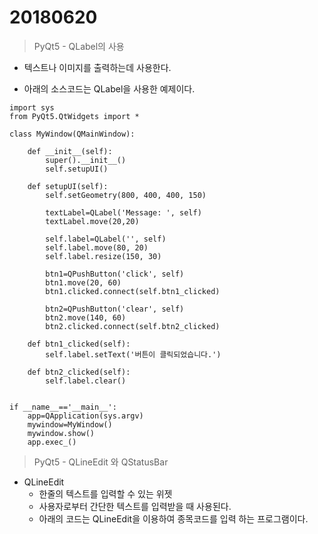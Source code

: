 20180620
===
>PyQt5 - QLabel의 사용
- 텍스트나 이미지를 출력하는데 사용한다.

- 아래의 소스코드는 QLabel을 사용한 예제이다.

```pytnon
import sys
from PyQt5.QtWidgets import *

class MyWindow(QMainWindow):

    def __init__(self):
        super().__init__()
        self.setupUI()

    def setupUI(self):
        self.setGeometry(800, 400, 400, 150)

        textLabel=QLabel('Message: ', self)
        textLabel.move(20,20)

        self.label=QLabel('', self)
        self.label.move(80, 20)
        self.label.resize(150, 30)

        btn1=QPushButton('click', self)
        btn1.move(20, 60)
        btn1.clicked.connect(self.btn1_clicked)

        btn2=QPushButton('clear', self)
        btn2.move(140, 60)
        btn2.clicked.connect(self.btn2_clicked)

    def btn1_clicked(self):
        self.label.setText('버튼이 클릭되었습니다.')

    def btn2_clicked(self):
        self.label.clear()

        
if __name__=='__main__':
    app=QApplication(sys.argv)
    mywindow=MyWindow()
    mywindow.show()
    app.exec_()
```
> PyQt5 - QLineEdit 와 QStatusBar

- QLineEdit
    - 한줄의 텍스트를 입력할 수 있는 위젯
    - 사용자로부터 간단한 텍스트를 입력받을 때 사용된다.
    - 아래의 코드는 QLineEdit을 이용하여 종목코드를 입력 하는 프로그램이다.
